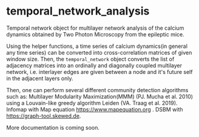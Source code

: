 # temporal_network_analysis
Temporal network object for multilayer network analysis of the calcium dynamics obtained by Two Photon Microscopy from the epileptic mice. 

Using the helper functions, a time series of calcium dynamics(in general any time series) can be converted into cross-correlation matrices of given window size. Then, the `temporal_network` object converts the list of adjacency matrices into an ordinally and diagonally coupled multilayer network, i.e. interlayer edges are given between a node and it's future self in the adjacent layers only. 

Then, one can perform several different community detection algorithms such as:
Multilayer Modularity Maximization(MMM) (PJ. Mucha et al. 2010) using a Louvain-like greedy algorithm Leiden (VA. Traag et al. 2019). 
Infomap with Map equation https://www.mapequation.org .
DSBM with https://graph-tool.skewed.de.


More documentation is coming soon.
